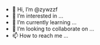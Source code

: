- 👋 Hi, I’m @zywzzf
- 👀 I’m interested in ...
- 🌱 I’m currently learning ...
- 💞️ I’m looking to collaborate on ...
- 📫 How to reach me ...

<!---
zywzzf/zywzzf is a ✨ special ✨ repository because its `README.md` (this file) appears on your GitHub profile.
You can click the Preview link to take a look at your changes.
--->
